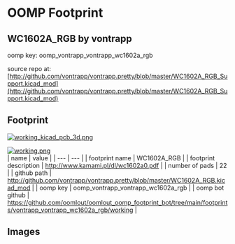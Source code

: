 # OOMP Footprint  
## WC1602A_RGB  by vontrapp  
  
oomp key: oomp_vontrapp_vontrapp_wc1602a_rgb  
  
source repo at: [http://github.com/vontrapp/vontrapp.pretty/blob/master/WC1602A_RGB_Support.kicad_mod](http://github.com/vontrapp/vontrapp.pretty/blob/master/WC1602A_RGB_Support.kicad_mod)  
## Footprint  
  
[![working_kicad_pcb_3d.png](working_kicad_pcb_3d_600.png)](working_kicad_pcb_3d.png)  
  
[![working.png](working_600.png)](working.png)  
| name | value | 
| --- | --- | 
| footprint name | WC1602A_RGB | 
| footprint description | http://www.kamami.pl/dl/wc1602a0.pdf | 
| number of pads | 22 | 
| github path | http://github.com/vontrapp/vontrapp.pretty/blob/master/WC1602A_RGB.kicad_mod | 
| oomp key | oomp_vontrapp_vontrapp_wc1602a_rgb | 
| oomp bot github | https://github.com/oomlout/oomlout_oomp_footprint_bot/tree/main/footprints/vontrapp_vontrapp_wc1602a_rgb/working | 
## Images  
